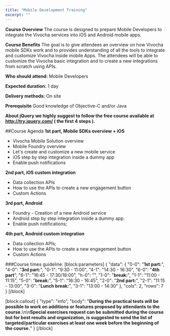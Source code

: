 ```yaml
---
title: "Mobile Development Training"
excerpt: ""
---
```

**Course Overview**
The course is designed to prepare Mobile Developers to integrate the Vivocha services into iOS and Android mobile apps.

**Course Benefits**
The goal is to give attendees an overview on how Vivocha mobile SDKs work and to provides understanding of all the tools to integrate and customize Vivocha inside mobile Apps.
The attendees will be able to customize the Vivocha basic integration and to create a new integrations from scratch using APIs.

**Who should attend:** Mobile Developers

**Expected duration:** 1 day

**Delivery methods:** On site

**Prerequisite**
Good knowledge of Objective-C and/or Java

**About jQuery we highly suggest to follow the free course available at http://try.jquery.com/ ( the first 4 steps ).**

##Course Agenda
**1st part, Mobile SDKs overview + iOS**
* Vivocha Mobile Solution overview
* Mobile Foundry overview
* Let's create and customize a new mobile service
* iOS step by step integration inside a dummy app
* Enable push notifications

**2nd part, iOS custom integration**
* Data collection APIs
* How to use the APIs to create a new engagement button
* Custom Actions

**3rd part, Android**
* Foundry - Creation of a new Android service
* Android step by step integration inside a dummy app.
* Enable push notifications;

**4th part, Android custom integration**
* Data collection APIs;
* How to use the APIs to create a new engagement button
* Custom Actions

###Course times guideline:
[block:parameters]
{
  "data": {
    "0-0": "**1st part:**",
    "4-0": "**3rd part:**",
    "0-1": "9:30 - 11:00",
    "4-1": "14:30 - 16:30",
    "6-0": "**4th part**",
    "6-1": "16:45 - 17:30/18:00",
    "h-0": "",
    "1-0": "**break:**",
    "1-1": "11:00 - 11:15",
    "5-0": "**break:**",
    "5-1": "16:30 - 16:45",
    "2-0": "**2nd part:**",
    "2-1": "11:15 - 13:00",
    "3-0": "**Lunch break:**",
    "3-1": "13:00 - 14:30"
  },
  "cols": 2,
  "rows": 7
}
[/block]

[block:callout]
{
  "type": "info",
  "body": "**During the practical tests will be possible to work on additions or features proposed by attendants to the course.**\n\n**Special exercises request can be submitted  during the course but for best results and organization, is suggested to send the list of  targeted/particular exercises at least one week before the beginning of the course.**"
}
[/block]